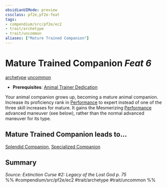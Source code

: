 ```yaml
---
obsidianUIMode: preview
cssclass: pf2e,pf2e-feat
tags:
- compendium/src/pf2e/ec2
- trait/archetype
- trait/uncommon
aliases: ["Mature Trained Companion"]
---
```

# Mature Trained Companion  *Feat 6*  
[archetype](/rules/traits/archetype.md)  [uncommon](/rules/traits/uncommon.md)  

- **Prerequisites**: [Animal Trainer Dedication](/compendium/feats/animal-trainer-dedication-ec2.md)

Your animal companion grows up, becoming a mature animal companion. Increase its proficiency rank in [Performance](/compendium/skills.md#Performance) to expert instead of one of the three skill increases for mature. It gains the Mesmerizing [Performance](/compendium/skills.md#Performance) advanced maneuver (see below), rather than the normal advanced maneuver for its type.

## Mature Trained Companion leads to...

[Splendid Companion](/compendium/feats/splendid-companion-ec2.md), [Specialized Companion](/compendium/feats/specialized-companion-ec2.md)

## Summary

*Source: Extinction Curse #2: Legacy of the Lost God p. 75*  
%% #compendium/src/pf2e/ec2 #trait/archetype #trait/uncommon %%